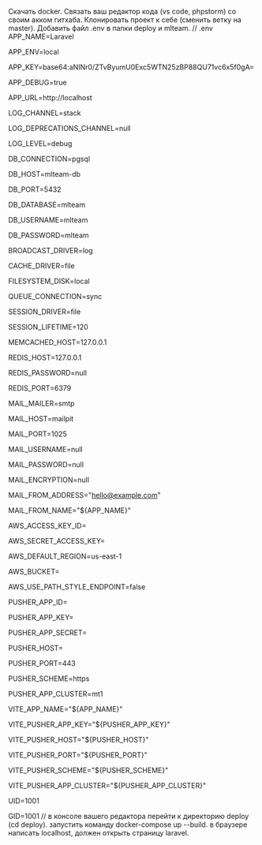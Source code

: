 Скачать docker.
Связать ваш редактор кода (vs code, phpstorm) со своим акком гитхаба.
Клонировать проект к себе (сменить ветку на master).
Добавить файл .env в папки deploy и mlteam.
// .env
APP_NAME=Laravel

APP_ENV=local

APP_KEY=base64:aNINr0/ZTvByumU0Exc5WTN25zBP88QU71vc6x5f0gA=

APP_DEBUG=true

APP_URL=http://localhost

LOG_CHANNEL=stack

LOG_DEPRECATIONS_CHANNEL=null

LOG_LEVEL=debug

DB_CONNECTION=pgsql

DB_HOST=mlteam-db

DB_PORT=5432

DB_DATABASE=mlteam

DB_USERNAME=mlteam

DB_PASSWORD=mlteam

BROADCAST_DRIVER=log

CACHE_DRIVER=file

FILESYSTEM_DISK=local

QUEUE_CONNECTION=sync

SESSION_DRIVER=file

SESSION_LIFETIME=120

MEMCACHED_HOST=127.0.0.1

REDIS_HOST=127.0.0.1

REDIS_PASSWORD=null

REDIS_PORT=6379

MAIL_MAILER=smtp

MAIL_HOST=mailpit

MAIL_PORT=1025

MAIL_USERNAME=null

MAIL_PASSWORD=null

MAIL_ENCRYPTION=null

MAIL_FROM_ADDRESS="hello@example.com"

MAIL_FROM_NAME="${APP_NAME}"

AWS_ACCESS_KEY_ID=

AWS_SECRET_ACCESS_KEY=

AWS_DEFAULT_REGION=us-east-1

AWS_BUCKET=

AWS_USE_PATH_STYLE_ENDPOINT=false

PUSHER_APP_ID=

PUSHER_APP_KEY=

PUSHER_APP_SECRET=

PUSHER_HOST=

PUSHER_PORT=443

PUSHER_SCHEME=https

PUSHER_APP_CLUSTER=mt1

VITE_APP_NAME="${APP_NAME}"

VITE_PUSHER_APP_KEY="${PUSHER_APP_KEY}"

VITE_PUSHER_HOST="${PUSHER_HOST}"

VITE_PUSHER_PORT="${PUSHER_PORT}"

VITE_PUSHER_SCHEME="${PUSHER_SCHEME}"

VITE_PUSHER_APP_CLUSTER="${PUSHER_APP_CLUSTER}"

UID=1001

GID=1001
//
в консоле вашего редактора перейти к директорию deploy (cd deploy). запустить команду docker-compose up --build. в браузере написать localhost, должен открыть страницу laravel.



